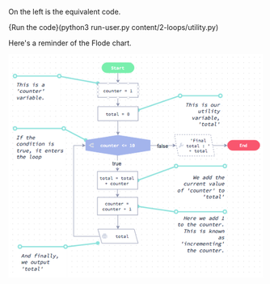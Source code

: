 On the left is the equivalent code.

{Run the code}(python3 run-user.py content/2-loops/utility.py)

Here's a reminder of the Flode chart.

![](content/2-loops/utility.png)
